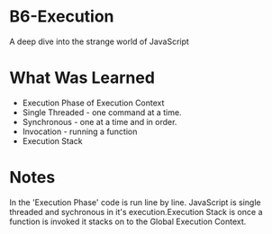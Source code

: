 # B6-Execution

<p>A deep dive into the strange world of JavaScript</p>

<h1>What Was Learned</h1>
 <ul>

  <li>Execution Phase of Execution Context</li>
  <li>Single Threaded - one command at a time.</li>
  <li>Synchronous - one at a time and in order.</li>
  <li>Invocation - running a function</li>
  <li>Execution Stack</li>

 </ul>
 
<h1>Notes</h1>

In the 'Execution Phase' code is run line by line. JavaScript is single threaded and sychronous in it's execution.Execution Stack is once a function is invoked it stacks on to the Global Execution Context. 

